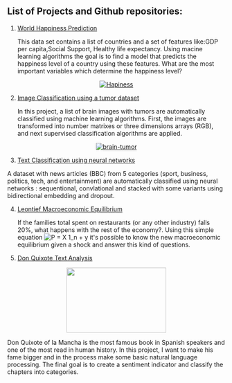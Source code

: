 ## List of Projects and Github repositories:

1. [ World Happiness Prediction](https://github.com/bavilaa/adv_ml/blob/master/Assignment1_f.ipynb)

    This data set contains a list of countries and a set of features like:GDP per capita,Social Support, Healthy life expectancy. Using macine learning algorithms the goal is to find a model that predicts the happiness level of a country using these features. What are the most important variables which determine the happiness level?

<html>
<p align="center">
    <a href="https://imgbb.com/"><img src="https://i.ibb.co/Q8Whfkd/Hapiness.jpg" alt="Hapiness" border="0"></a>
    </p>
</html>



2. [Image Classification using a tumor dataset](https://github.com/bavilaa/adv_ml/blob/master/Tumor_Classification.ipynb)


   In this project, a list of brain images with tumors are automatically classified using machine learning algorithms. First, the images are transformed into number matrixes or three dimensions arrays (RGB), and next supervised classification algorithms are applied.

<html>
<p align="center">
<a href="https://imgbb.com/"><img src="https://i.ibb.co/4TfgsGR/brain-tumor.jpg" alt="brain-tumor" border="0"></a>

</p>
</html>



3. [Text Classification using neural networks](https://github.com/bavilaa/adv_ml/blob/master/BBC_News_Classification.ipynb)

  A dataset with news articles (BBC) from 5 categories (sport, business, politics, tech, and entertainment) are automatically classified using neural networks : sequentional, convlational and stacked with some variants using bidirectional embedding and dropout.


4. [Leontief Macroeconomic Equilibrium](https://github.com/bavilaa/leontief)

 
   If the families total spent on restaurants (or any other industry) falls 20%, what happens with the rest of the economy?. Using this simple equation ![P = X 1_n + y](https://render.githubusercontent.com/render/math?math=P%20%3D%20X%201_n%20%2B%20y) it's possible to know the new macroeconomic equilibrium given a shock and answer this kind of questions.

5. [Don Quixote Text Analysis](https://github.com/bavilaa/quijote)

<html>
<p align="center">
  <img width="230" height="150" src="http://static.plenummedia.com/30644/images/20160505094554-don-quijote-de-la-mancha-web.jpg">
</p>
</html>
  Don Quixote of la Mancha is the most famous book in Spanish speakers and one of the most read in human history. In this project, I want to make his fame bigger and in the process make some basic natural language processing. The final goal is to create a sentiment indicator and classify the chapters into categories.



